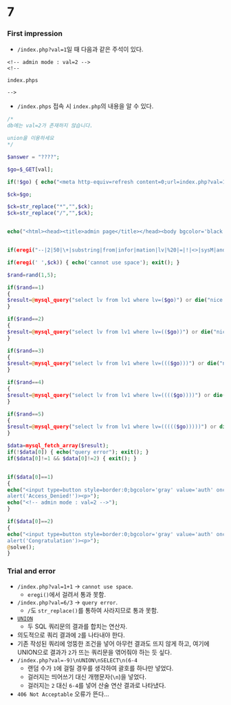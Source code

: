 # 7

### First impression
* `/index.php?val=1`일 때 다음과 같은 주석이 있다.

```
<!-- admin mode : val=2 -->
<!--

index.phps

-->
```

* `/index.phps` 접속 시 `index.php`의 내용을 알 수 있다.

```php
/*
db에는 val=2가 존재하지 않습니다.

union을 이용하세요
*/

$answer = "????";

$go=$_GET[val];

if(!$go) { echo("<meta http-equiv=refresh content=0;url=index.php?val=1>"); }

$ck=$go;

$ck=str_replace("*","",$ck);
$ck=str_replace("/","",$ck);


echo("<html><head><title>admin page</title></head><body bgcolor='black'><font size=2 color=gray><b><h3>Admin page</h3></b><p>");


if(eregi("--|2|50|\+|substring|from|infor|mation|lv|%20|=|!|<>|sysM|and|or|table|column",$ck)) exit("Access Denied!");

if(eregi(' ',$ck)) { echo('cannot use space'); exit(); }

$rand=rand(1,5);

if($rand==1)
{
$result=@mysql_query("select lv from lv1 where lv=($go)") or die("nice try!");
}

if($rand==2)
{
$result=@mysql_query("select lv from lv1 where lv=(($go))") or die("nice try!");
}

if($rand==3)
{
$result=@mysql_query("select lv from lv1 where lv=((($go)))") or die("nice try!");
}

if($rand==4)
{
$result=@mysql_query("select lv from lv1 where lv=(((($go))))") or die("nice try!");
}

if($rand==5)
{
$result=@mysql_query("select lv from lv1 where lv=((((($go)))))") or die("nice try!");
}

$data=mysql_fetch_array($result);
if(!$data[0]) { echo("query error"); exit(); }
if($data[0]!=1 && $data[0]!=2) { exit(); }


if($data[0]==1)
{
echo("<input type=button style=border:0;bgcolor='gray' value='auth' onclick=
alert('Access_Denied!')><p>");
echo("<!-- admin mode : val=2 -->");
}

if($data[0]==2)
{
echo("<input type=button style=border:0;bgcolor='gray' value='auth' onclick=
alert('Congratulation')><p>");
@solve();
} 
```

### Trial and error
* `/index.php?val=1+1` -> `cannot use space`.
	- `eregi()`에서 걸려서 통과 못함.
* `/index.php?val=6/3` -> `query error`.
	- `/`도 `str_replace()`를 통하여 사라지므로 통과 못함.
* [`UNION`](https://zetawiki.com/wiki/SQL_UNION,_UNION_ALL_%EC%97%B0%EC%82%B0%EC%9E%90)
	* 두 SQL 쿼리문의 결과를 합치는 연산자.
* 의도적으로 쿼리 결과에 `2`를 나타내야 한다.
* 기존 작성된 쿼리에 엉뚱한 조건을 넣어 아무런 결과도 뜨지 않게 하고, 여기에 UNION으로 결과가 `2`가 뜨는 쿼리문을 엮어줘야 하는 듯 싶다.
* `/index.php?val=-9)\nUNION\nSELECT\n(6-4`
	- 랜덤 수가 `1`에 걸릴 경우를 생각하여 괄호를 하나만 넣었다.
	- 걸러지는 띄어쓰기 대신 개행문자(`\n`)을 넣었다.
	- 걸러지는 `2` 대신 `6-4`를 넣어 산술 연산 결과로 나타냈다.
* `406 Not Acceptable` 오류가 뜬다...